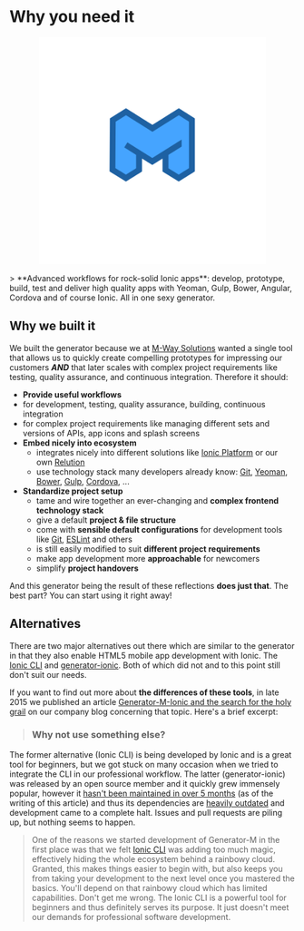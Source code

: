 # Why you need it
<p align="center">
  <img height="400" src="../resources/logo.svg">
</p>
> **Advanced workflows for rock-solid Ionic apps**: develop, prototype, build, test and deliver high quality apps with Yeoman, Gulp, Bower, Angular, Cordova and of course Ionic. All in one sexy generator.

## Why we built it
We built the generator because we at [M-Way Solutions](http://www.mwaysolutions.com/) wanted a single tool that allows us to quickly create compelling prototypes for impressing our customers ***AND*** that later scales with complex project requirements like testing, quality assurance, and continuous integration. Therefore it should:
- **Provide useful workflows**
 - for development, testing, quality assurance, building, continuous integration
 - for complex project requirements like managing different sets and versions of APIs, app icons and splash screens
- **Embed nicely into ecosystem**
  - integrates nicely into different solutions like [Ionic Platform](http://ionicframework.com/docs/api/utility/ionic.Platform/) or our own [Relution](https://www.relution.io/en/)
  - use technology stack many developers already know: [Git](https://git-scm.com/), [Yeoman](http://yeoman.io/), [Bower](http://bower.io/), [Gulp](http://gulpjs.com/), [Cordova](https://cordova.apache.org/), ...
- **Standardize project setup**
  - tame and wire together an ever-changing and **complex frontend technology stack**
  - give a default **project & file structure**
  - come with **sensible default configurations** for development tools like [Git](https://git-scm.com/), [ESLint](http://eslint.org/) and others
  - is still easily modified to suit **different project requirements**
  - make app development more **approachable** for newcomers
  - simplify **project handovers**

And this generator being the result of these reflections **does just that**. The best part? You can start using it right away!

## Alternatives
There are two major alternatives out there which are similar to the generator in that they also enable HTML5 mobile app development with Ionic. The [Ionic CLI](http://ionicframework.com/getting-started/) and [generator-ionic](https://github.com/diegonetto/generator-ionic). Both of which did not and to this point still don't suit our needs.

If you want to find out more about **the differences of these tools**, in late 2015 we published an article [Generator-M-Ionic and the search for the holy grail](http://blog.mwaysolutions.com/2015/09/21/generator-m-ionic-and-the-search-for-the-holy-grail/) on our company blog concerning that topic. Here's a brief excerpt:
>### Why not use something else?
The former alternative (Ionic CLI) is being developed by Ionic and is a great tool for beginners, but we got stuck on many occasion when we tried to integrate the CLI in our professional workflow. The latter (generator-ionic) was released by an open source member and it quickly grew immensely popular, however it [hasn't been maintained in over 5 months](https://github.com/diegonetto/generator-ionic/commits/master) (as of the writing of this article) and thus its dependencies are [heavily outdated](https://github.com/diegonetto/generator-ionic/blob/master/package.json#L30) and development came to a complete halt. Issues and pull requests are piling up, but nothing seems to happen.

>One of the reasons we started development of Generator-M in the first place was that we felt [Ionic CLI](http://ionicframework.com/getting-started/) was adding too much magic, effectively hiding the whole ecosystem behind a rainbowy cloud. Granted, this makes things easier to begin with, but also keeps you from taking your development to the next level once you mastered the basics. You'll depend on that rainbowy cloud which has limited capabilities. Don't get me wrong. The Ionic CLI is a powerful tool for beginners and thus definitely serves its purpose. It just doesn't meet our demands for professional software development.
